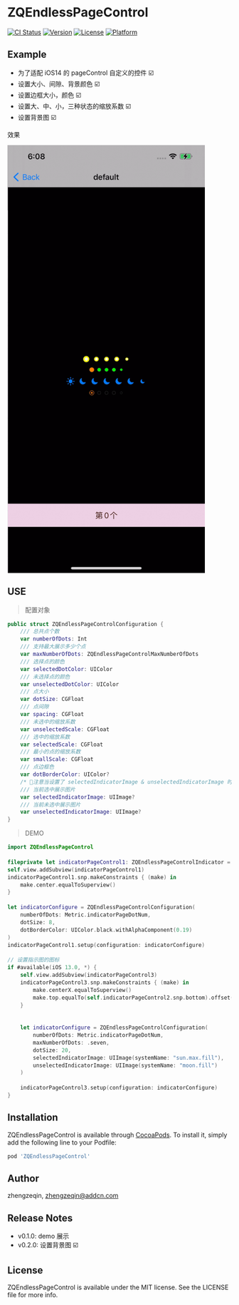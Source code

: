 # ZQEndlessPageControl

[![CI Status](https://img.shields.io/travis/zhengzeqin/ZQEndlessPageControl.svg?style=flat)](https://travis-ci.org/zhengzeqin/ZQEndlessPageControl)
[![Version](https://img.shields.io/cocoapods/v/ZQEndlessPageControl.svg?style=flat)](https://cocoapods.org/pods/ZQEndlessPageControl)
[![License](https://img.shields.io/cocoapods/l/ZQEndlessPageControl.svg?style=flat)](https://cocoapods.org/pods/ZQEndlessPageControl)
[![Platform](https://img.shields.io/cocoapods/p/ZQEndlessPageControl.svg?style=flat)](https://cocoapods.org/pods/ZQEndlessPageControl)

## Example

- 为了适配 iOS14 的 pageControl 自定义的控件 ☑️
- 设置大小、间隙、背景颜色 ☑️
- 设置边框大小，颜色 ☑️
- 设置大、中、小，三种状态的缩放系数 ☑️
- 设置背景图 ☑️

效果

<img src="https://github.com/zeqinjie/ZQEndlessPageControl/blob/master/assets/1.gif" width="444" height="960" align="middle"/>

## USE

> 配置对象

```swift
public struct ZQEndlessPageControlConfiguration {
    /// 总共点个数
    var numberOfDots: Int
    /// 支持最大展示多少个点
    var maxNumberOfDots: ZQEndlessPageControlMaxNumberOfDots
    /// 选择点的颜色
    var selectedDotColor: UIColor
    /// 未选择点的颜色
    var unselectedDotColor: UIColor
    /// 点大小
    var dotSize: CGFloat
    /// 点间隙
    var spacing: CGFloat
    /// 未选中的缩放系数
    var unselectedScale: CGFloat
    /// 选中的缩放系数
    var selectedScale: CGFloat
    /// 最小的点的缩放系数
    var smallScale: CGFloat
    /// 点边框色
    var dotBorderColor: UIColor?
    /* 📢注意当设置了 selectedIndicatorImage & unselectedIndicatorImage 时候，不展示默认的圆点*/
    /// 当前选中展示图片
    var selectedIndicatorImage: UIImage?
    /// 当前未选中展示图片
    var unselectedIndicatorImage: UIImage?
}
```

> DEMO

```swift
import ZQEndlessPageControl

fileprivate let indicatorPageControl1: ZQEndlessPageControlIndicator = ZQEndlessPageControlIndicator()
self.view.addSubview(indicatorPageControl1)
indicatorPageControl1.snp.makeConstraints { (make) in
    make.center.equalToSuperview()
}
    
let indicatorConfigure = ZQEndlessPageControlConfiguration(
    numberOfDots: Metric.indicatorPageDotNum,
    dotSize: 8,
    dotBorderColor: UIColor.black.withAlphaComponent(0.19)
)
indicatorPageControl1.setup(configuration: indicatorConfigure)

// 设置指示图的图标
if #available(iOS 13.0, *) {
    self.view.addSubview(indicatorPageControl3)
    indicatorPageControl3.snp.makeConstraints { (make) in
        make.centerX.equalToSuperview()
        make.top.equalTo(self.indicatorPageControl2.snp.bottom).offset(10)
    }
    
    
    let indicatorConfigure = ZQEndlessPageControlConfiguration(
        numberOfDots: Metric.indicatorPageDotNum,
        maxNumberOfDots: .seven,
        dotSize: 20,
        selectedIndicatorImage: UIImage(systemName: "sun.max.fill"),
        unselectedIndicatorImage: UIImage(systemName: "moon.fill")
    )
    
	indicatorPageControl3.setup(configuration: indicatorConfigure)
}
```

## Installation

ZQEndlessPageControl is available through [CocoaPods](https://cocoapods.org). To install
it, simply add the following line to your Podfile:

```ruby
pod 'ZQEndlessPageControl'
```

## Author

zhengzeqin, zhengzeqin@addcn.com

## Release Notes
- v0.1.0: demo 展示
- v0.2.0: 设置背景图 ☑️

## License

ZQEndlessPageControl is available under the MIT license. See the LICENSE file for more info.
